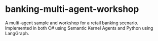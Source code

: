 # banking-multi-agent-workshop
A multi-agent sample and workshop for a retail banking scenario. Implemented in both C# using Semantic Kernel Agents and Python using LangGraph. 
